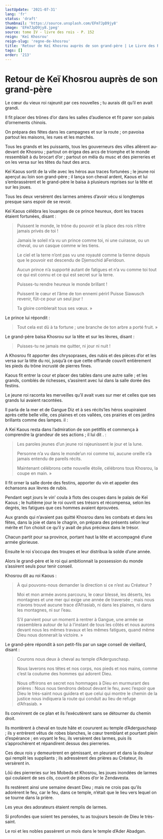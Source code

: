 ```yaml
---
lastUpdate: '2021-07-31'
lang: 'fr'
status: 'draft'
thumbnail: 'https://source.unsplash.com/EFm7JpD9jy8'
image: 'EFm7JpD9jy8.jpeg'
source: tome IV - livre des rois - P. 152
reign: 'Keï Khosrou'
reign-slug: 'regne-de-khosrou'
title: 'Retour de Keï Khosrou auprès de son grand-père | Le Livre des Rois | Shâhnâmeh'
tags: []
order: '213'
---
```


<!-- LTeX: language=fr -->

# Retour de Keï Khosrou auprès de son grand-père

Le cœur du vieux roi rajeunit par ces nouvelles ; tu aurais dit qu’il en avait grandi.

Il fit placer des trônes d’or dans les salles d’audience et fit parer son palais d’ornements chinois.

On prépara des fêtes dans les campagnes et sur la route ; on pavoisa partout les maisons, les rues et les marchés.

Tous les grands et les puissants, tous les gouverneurs des villes allèrent au-devant de Khosrou ; partout on érigea des arcs de triomphe et le monde ressemblait à du brocart d’or ; partout on mêla du musc et des pierreries et on les versa sur les têtes du haut des arcs.

Keï Kaous sortit de la ville avec les héros aux traces fortunées ; le jeune roi aperçut au loin son grand-père ; il lança son cheval ardent, Kaous et lui s’embrassèrent et le grand-père le baisa à plusieurs reprises sur la tête et sur les joues.

Tous les deux versèrent des larmes amères d’avoir vécu si longtemps presque sans espoir de se revoir.

Keï Kaous célébra les louanges de ce prince heureux, dont les traces étaient fortunées, disant :

> Puissent le monde, le trône du pouvoir et la place des rois n’être jamais privés de toi !
>
> Jamais le soleil n’a vu un prince comme toi, ni une cuirasse, ou un cheval, ou un casque comme w les tiens.
>
> Le ciel et la terre n’ont pas vu une royauté comme la tienne depuis que le pouvoir est descendu de Djemschid àFeridoun.
>
> Aucun prince n’a supporté autant de fatigues et n’a vu comme toi tout ce qui est connu et ce qui est secret sur la terre.
>
> Puisses-tu rendre heureux le monde brillant !
>
> Puissent le cœur et l’âme de ton ennemi périrI Puisse Siawusch revenir, fût-ce pour un seul jour !
>
> Ta gloire comblerait tous ses vœux. »

Le prince lui répondit :

> Tout cela est dû à ta fortune ; une branche de ton arbre a porté fruit. »

Le grand-père baisa Khosrou sur la tête et sur les lèvres, disant :

> Puisses-tu ne jamais me quitter, ni jour ni nuit !

A Khosrou fit apporter des chrysoprases, des rubis et des pièces d’or et les versa sur la tête du roi, jusqu’à ce que cette offrande couvrît entièrement les pieds du trône incrusté de pierres fines.

Kaous fit entrer la cour et placer des tables dans une autre salle ; et les grands, comblés de richesses, s’assirent avec lui dans la salle dorée des festins.

Le jeune roi raconta les merveilles qu’il avait vues sur mer et celles que ses grands lui avaient racontées.

Il parla de la mer et de Gangue Diz et à ses récits’les héros soupiraient après cette belle ville, ces plaines et ces vallées, ces prairies et ces jardins brillants comme des lampes. il :

A Keï Kaous resta dans l’admiration de son petitfils et commença à comprendre la grandeur de ses actions ; il lui dit . :

> Les paroles jeunes d’un jeune roi rajeunissent le jour et la lune.
>
> Personne n’a vu dans le monde’un roi comme toi, aucune oreille n’a jamais entendu de pareils récits.
>
> Maintenant célébrons cette nouvelle étoile, célébrons tous Khosrou, la coupe en main. »

Il fit orner la salle dorée des festins, apporter du vin et appeler des échansons aux Ièvres de rubis.

Pendant sept jours le vin’
coula à flots des coupes dans le palais de Keï Kaous ; le huitième jour le roi ouvrit ses trésors et récompensa, selon les degrés, les fatigues que ces hommes avaient éprouvées.

Aux grands qui n’avaient pas quitté Khosrou dans les combats et dans les fêtes, dans la joie et dans le chagrin, on prépara des présents selon leur mérite et l’on choisit ce qu’il y avait de plus précieux dans le trésor.

Chacun partit pour sa province, portant haut la tête et accompagné d’une armée glorieuse.

Ensuite le roi s’occupa des troupes et leur distribua la solde d’une année.

Alors le grand-père et le roi qui ambitionnait la possession du monde s’assirent seuls pour tenir conseil.

Khosrou dit au roi Kaous :

> À qui pouvons-nous demander la direction si ce n’est au Créateur ?
>
> Moi et mon armée avons parcouru, le cœur blessé, les déserts, les montagnes et une mer qui exige une année de traversée ; mais nous n’avons trouvé aucune trace d’Afrasiab, ni dans les plaines, ni dans les montagnes, ni sur l’eau.
>
> S’il parvient pour un moment à rentrer à Gangue, une armée se rassemblera autour de lui à l’instant de tous les côtés et nous aurons devant nous les mêmes travaux et les mêmes fatigues, quand même Dieu nous donnerait la victoire. »

Le grand-père répondit à son petit-fils par un sage conseil de vieillard, disant :

> Courons nous deux à cheval au temple d’Aderguschasp.
>
> Nous laverons nos têtes et nos corps, nos pieds et nos mains, comme c’est la coutume des hommes qui adorent Dieu.
>
> Nous offrirons en secret nos hommages à Dieu en murmurant des prières : Nous nous tiendrons debout devant le feu, avec l’espoir que Dieu le très-saint nous guidera et que celui qui montre le chemin de la justice nous indiquera la route qui conduit au lieu de refuge d’Afrasiab. »

Ils convinrent de ce plan et ils l’exécutèrent sans se détourner du chemin droit.

Ils montèrent à cheval en toute hâte et coururent au temple d’Aderguschasp ; ils y entrèrent vêtus de robes blanches, le cœur tremblant et pourtant plein d’espérance ; en voyant le feu, ils versèrent des larmes, puis ils s’approchèrent et répandirent dessus des pierreries.

Ces deux rois y demeurèrent en gémissant, en pleurant et dans la douleur qui remplit les suppliants ; ils adressèrent des prières au Créateur, ils versèrent in.

Lôü des pierreries sur les Mobeds et Khosrou, les joues inondées de larmes qui coulaient de ses cils, couvrit de pièces d’or le Zendavesta.

Ils restèrent ainsi une semaine devant Dieu ; mais ne crois pas qu’ils adorèrent le feu, car le feu, dans ce temple, n’était que le lieu vers lequel on se tourne dans la prière.

Les yeux des adorateurs étaient remplis de larmes.

Si profondes que soient tes pensées, tu as toujours besoin de Dieu le très-saint.

Le roi et les nobles passèrent un mois dans le temple d’Ader Abadgan.

